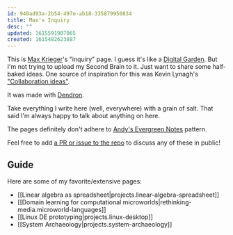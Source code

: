```yaml
---
id: 940ad93a-2b54-497e-ab18-335879950834
title: Max's Inquiry
desc: ""
updated: 1615591907065
created: 1615482623887
---
```


This is [Max Krieger](https://a9.io)'s "inquiry" page. I guess it's like a [Digital Garden](https://github.com/MaggieAppleton/digital-gardeners). But I'm not trying to upload my Second Brain to it. Just want to share some half-baked ideas. One source of inspiration for this was Kevin Lynagh's ["Collaboration ideas"](https://kevinlynagh.com/ideas/).

It was made with [Dendron](https://dendron.so).

Take everything I write here (well, everywhere) with a grain of salt. That said I'm always happy to talk about anything on here.

The pages definitely don't adhere to [Andy's Evergreen Notes](https://notes.andymatuschak.org/z4SDCZQeRo4xFEQ8H4qrSqd68ucpgE6LU155C) pattern.

Feel free to add [a PR or issue to the repo](https://github.com/maxkrieger/inquiry) to discuss any of these in public!

## Guide

Here are some of my favorite/extensive pages:

- [[Linear algebra as spreadsheet|projects.linear-algebra-spreadsheet]]
- [[Domain learning for computational microworlds|rethinking-media.microworld-languages]]
- [[Linux DE prototyping|projects.linux-desktop]]
- [[System Archaeology|projects.system-archaeology]]
